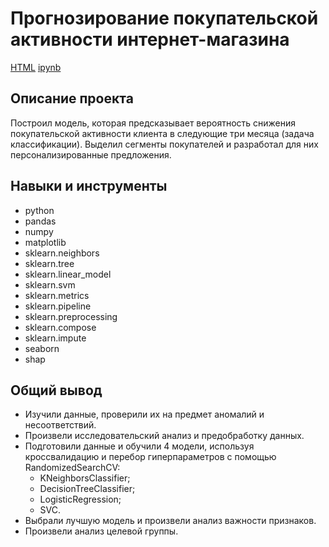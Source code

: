 # Прогнозирование покупательской активности интернет-магазина

[HTML](https://github.com/AntonSA888/Portfolio/blob/main/7_purchasing_activity/purchasing_activity.html) [ipynb](https://github.com/AntonSA888/Portfolio/blob/main/7_purchasing_activity/purchasing_activity.ipynb)

## Описание проекта

Построил модель, которая предсказывает вероятность снижения покупательской активности клиента в следующие три месяца (задача классификации). Выделил сегменты покупателей и разработал для них персонализированные предложения.

## Навыки и инструменты

- python
- pandas
- numpy
- matplotlib
- sklearn.neighbors
- sklearn.tree
- sklearn.linear_model
- sklearn.svm
- sklearn.metrics
- sklearn.pipeline
- sklearn.preprocessing
- sklearn.compose
- sklearn.impute
- seaborn
- shap


## Общий вывод

- Изучили данные, проверили их на предмет аномалий и несоответствий.
- Произвели исследовательский анализ и предобработку данных.
- Подготовили данные и обучили 4 модели, используя кроссвалидацию и перебор гиперпараметров с помощью RandomizedSearchCV:
  - KNeighborsClassifier;
  - DecisionTreeClassifier;
  - LogisticRegression;
  - SVC.
- Выбрали лучшую модель и произвели анализ важности признаков.
- Произвели анализ целевой группы.


